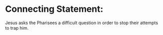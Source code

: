# Connecting Statement:

Jesus asks the Pharisees a difficult question in order to stop their attempts to trap him.